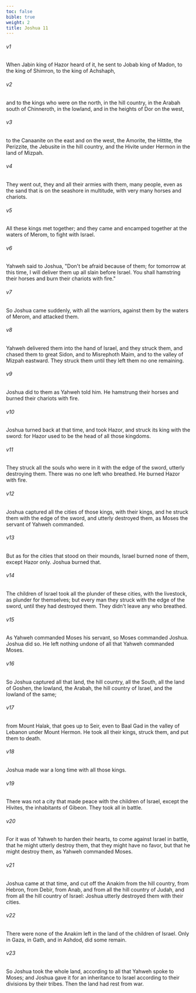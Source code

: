 ```yaml
---
toc: false
bible: true
weight: 2
title: Joshua 11
---
```



###### v1 
When Jabin king of Hazor heard of it, he sent to Jobab king of Madon, to the king of Shimron, to the king of Achshaph, 

###### v2 
and to the kings who were on the north, in the hill country, in the Arabah south of Chinneroth, in the lowland, and in the heights of Dor on the west, 

###### v3 
to the Canaanite on the east and on the west, the Amorite, the Hittite, the Perizzite, the Jebusite in the hill country, and the Hivite under Hermon in the land of Mizpah. 

###### v4 
They went out, they and all their armies with them, many people, even as the sand that is on the seashore in multitude, with very many horses and chariots. 

###### v5 
All these kings met together; and they came and encamped together at the waters of Merom, to fight with Israel. 

###### v6 
Yahweh said to Joshua, "Don't be afraid because of them; for tomorrow at this time, I will deliver them up all slain before Israel. You shall hamstring their horses and burn their chariots with fire." 

###### v7 
So Joshua came suddenly, with all the warriors, against them by the waters of Merom, and attacked them. 

###### v8 
Yahweh delivered them into the hand of Israel, and they struck them, and chased them to great Sidon, and to Misrephoth Maim, and to the valley of Mizpah eastward. They struck them until they left them no one remaining. 

###### v9 
Joshua did to them as Yahweh told him. He hamstrung their horses and burned their chariots with fire. 

###### v10 
Joshua turned back at that time, and took Hazor, and struck its king with the sword: for Hazor used to be the head of all those kingdoms. 

###### v11 
They struck all the souls who were in it with the edge of the sword, utterly destroying them. There was no one left who breathed. He burned Hazor with fire. 

###### v12 
Joshua captured all the cities of those kings, with their kings, and he struck them with the edge of the sword, and utterly destroyed them, as Moses the servant of Yahweh commanded. 

###### v13 
But as for the cities that stood on their mounds, Israel burned none of them, except Hazor only. Joshua burned that. 

###### v14 
The children of Israel took all the plunder of these cities, with the livestock, as plunder for themselves; but every man they struck with the edge of the sword, until they had destroyed them. They didn't leave any who breathed. 

###### v15 
As Yahweh commanded Moses his servant, so Moses commanded Joshua. Joshua did so. He left nothing undone of all that Yahweh commanded Moses. 

###### v16 
So Joshua captured all that land, the hill country, all the South, all the land of Goshen, the lowland, the Arabah, the hill country of Israel, and the lowland of the same; 

###### v17 
from Mount Halak, that goes up to Seir, even to Baal Gad in the valley of Lebanon under Mount Hermon. He took all their kings, struck them, and put them to death. 

###### v18 
Joshua made war a long time with all those kings. 

###### v19 
There was not a city that made peace with the children of Israel, except the Hivites, the inhabitants of Gibeon. They took all in battle. 

###### v20 
For it was of Yahweh to harden their hearts, to come against Israel in battle, that he might utterly destroy them, that they might have no favor, but that he might destroy them, as Yahweh commanded Moses. 

###### v21 
Joshua came at that time, and cut off the Anakim from the hill country, from Hebron, from Debir, from Anab, and from all the hill country of Judah, and from all the hill country of Israel: Joshua utterly destroyed them with their cities. 

###### v22 
There were none of the Anakim left in the land of the children of Israel. Only in Gaza, in Gath, and in Ashdod, did some remain. 

###### v23 
So Joshua took the whole land, according to all that Yahweh spoke to Moses; and Joshua gave it for an inheritance to Israel according to their divisions by their tribes. Then the land had rest from war.
